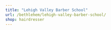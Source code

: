 ```yaml
---
title: "Lehigh Valley Barber School"
url: /bethlehem/lehigh-valley-barber-school/
shop: hairdresser
---
```

